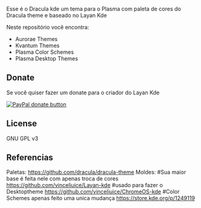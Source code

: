 
Esse é o Dracula kde um tema para o Plasma com paleta de cores do Dracula theme e baseado no Layan Kde

Neste repositório você encontra:

- Aurorae Themes
- Kvantum Themes
- Plasma Color Schemes
- Plasma Desktop Themes

## Donate

Se você quiser fazer um donate para o criador do Layan Kde

<span class="paypal"><a href="https://www.paypal.me/vinceliuice" title="Donate to this project using Paypal"><img src="https://www.paypalobjects.com/webstatic/mktg/Logo/pp-logo-100px.png" alt="PayPal donate button" /></a></span>

## License

GNU GPL v3

## Referencias
Paletas:
https://github.com/dracula/dracula-theme
Moldes:
#Sua maior base é feita nele com apenas troca de cores
https://github.com/vinceliuice/Layan-kde
#usado para fazer o Desktoptheme
https://github.com/vinceliuice/ChromeOS-kde
#Color Schemes apenas feito uma unica mudança
https://store.kde.org/p/1249119
